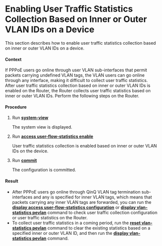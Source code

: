 Enabling User Traffic Statistics Collection Based on Inner or Outer VLAN IDs on a Device
========================================================================================

This section describes how to enable user traffic statistics
collection based on inner or outer VLAN IDs on a device.

#### Context

If PPPoE users go online through user VLAN sub-interfaces
that permit packets carrying undefined VLAN tags, the VLAN users can
go online through any interface, making it difficult to collect user
traffic statistics. After user traffic statistics collection based
on inner or outer VLAN IDs is enabled on the Router, the Router collects user traffic statistics based on inner or outer VLAN IDs.
Perform the following steps on the Router.


#### Procedure

1. Run [**system-view**](cmdqueryname=system-view)
   
   
   
   The system view is displayed.
2. Run [**access user-flow-statistics enable**](cmdqueryname=access+user-flow-statistics+enable)
   
   
   
   User traffic statistics collection is enabled based on inner
   or outer VLAN IDs on the device.
3. Run [**commit**](cmdqueryname=commit)
   
   
   
   The configuration is committed.

#### Result

* After PPPoE users go online through QinQ VLAN tag termination
  sub-interfaces and any is specified for inner VLAN tags, which means
  that packets carrying any inner VLAN tags are forwarded, you can run
  the [**display access user-flow-statistics configuration**](cmdqueryname=display+access+user-flow-statistics+configuration) or [**display
  vlan-statistics pevlan**](cmdqueryname=display+vlan-statistics+pevlan) command to check user traffic
  collection configuration or user traffic statistics on the Router.
* To collect user traffic statistics in a coming period, run the [**reset vlan-statistics
  pevlan**](cmdqueryname=reset+vlan-statistics+pevlan) command to clear the existing statistics based
  on a specified inner or outer VLAN ID, and then run the [**display vlan-statistics
  pevlan**](cmdqueryname=display+vlan-statistics+pevlan) command.